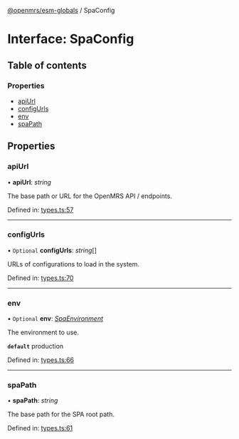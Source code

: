 [@openmrs/esm-globals](../API.md) / SpaConfig

# Interface: SpaConfig

## Table of contents

### Properties

- [apiUrl](spaconfig.md#apiurl)
- [configUrls](spaconfig.md#configurls)
- [env](spaconfig.md#env)
- [spaPath](spaconfig.md#spapath)

## Properties

### apiUrl

• **apiUrl**: *string*

The base path or URL for the OpenMRS API / endpoints.

Defined in: [types.ts:57](https://github.com/openmrs/openmrs-esm-core/blob/master/packages/framework/esm-globals/src/types.ts#L57)

___

### configUrls

• `Optional` **configUrls**: *string*[]

URLs of configurations to load in the system.

Defined in: [types.ts:70](https://github.com/openmrs/openmrs-esm-core/blob/master/packages/framework/esm-globals/src/types.ts#L70)

___

### env

• `Optional` **env**: [*SpaEnvironment*](../API.md#spaenvironment)

The environment to use.

**`default`** production

Defined in: [types.ts:66](https://github.com/openmrs/openmrs-esm-core/blob/master/packages/framework/esm-globals/src/types.ts#L66)

___

### spaPath

• **spaPath**: *string*

The base path for the SPA root path.

Defined in: [types.ts:61](https://github.com/openmrs/openmrs-esm-core/blob/master/packages/framework/esm-globals/src/types.ts#L61)
